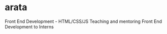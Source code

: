 # arata
Front End Development - HTML/CSS/JS
Teaching and mentoring Front End Development to Interns
